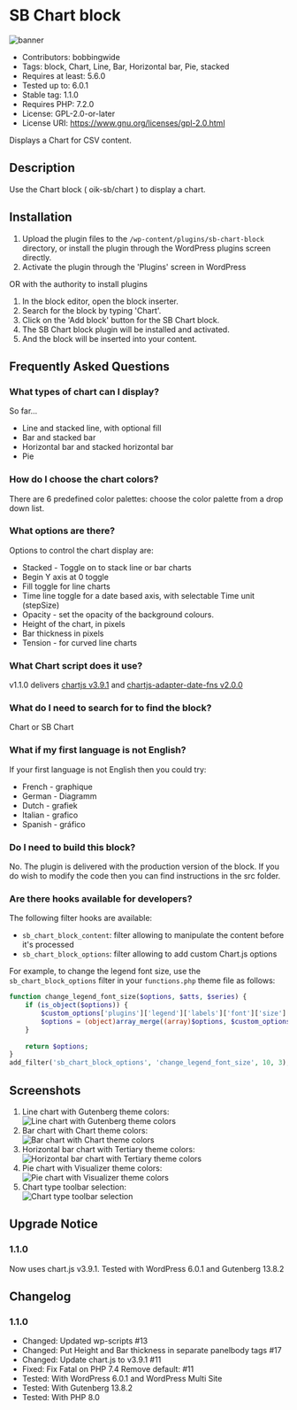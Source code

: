 # SB Chart block 
![banner](assets/sb-chart-block-banner-772x250.jpg)
* Contributors:      bobbingwide
* Tags:              block, Chart, Line, Bar, Horizontal bar, Pie, stacked
* Requires at least: 5.6.0
* Tested up to:      6.0.1
* Stable tag:        1.1.0
* Requires PHP:      7.2.0
* License:           GPL-2.0-or-later
* License URI:       https://www.gnu.org/licenses/gpl-2.0.html

Displays a Chart for CSV content.

## Description 
Use the Chart block ( oik-sb/chart ) to display a chart.

## Installation 

1. Upload the plugin files to the `/wp-content/plugins/sb-chart-block` directory, or install the plugin through the WordPress plugins screen directly.
1. Activate the plugin through the 'Plugins' screen in WordPress

OR with the authority to install plugins

1. In the block editor, open the block inserter.
1. Search for the block by typing 'Chart'.
1. Click on the 'Add block' button for the SB Chart block.
1. The SB Chart block plugin will be installed and activated.
1. And the block will be inserted into your content.

## Frequently Asked Questions 
### What types of chart can I display? 

So far...

- Line and stacked line, with optional fill
- Bar and stacked bar
- Horizontal bar and stacked horizontal bar
- Pie

### How do I choose the chart colors? 

There are 6 predefined color palettes:
choose the color palette from a drop down list.

### What options are there? 
Options to control the chart display are:

- Stacked - Toggle on to stack line or bar charts
- Begin Y axis at 0 toggle
- Fill toggle for line charts
- Time line toggle for a date based axis, with selectable Time unit (stepSize)
- Opacity - set the opacity of the background colours.
- Height of the chart, in pixels
- Bar thickness in pixels
- Tension - for curved line charts

### What Chart script does it use?  

v1.1.0 delivers [chartjs v3.9.1](https://github.com/chartjs/Chart.js/releases/tag/v3.9.1)
and [chartjs-adapter-date-fns v2.0.0](https://github.com/chartjs/chartjs-adapter-date-fns)

### What do I need to search for to find the block? 

Chart or SB Chart

### What if my first language is not English? 

If your first language is not English then you could try:

- French - graphique
- German - Diagramm
- Dutch - grafiek
- Italian - grafico
- Spanish - gráfico

### Do I need to build this block? 
No. The plugin is delivered with the production version of the block.
If you do wish to modify the code then you can find instructions in the src folder.

### Are there hooks available for developers?

The following filter hooks are available:

- `sb_chart_block_content`: filter allowing to manipulate the content before it's processed
- `sb_chart_block_options`: filter allowing to add custom Chart.js options

For example, to change the legend font size, use the `sb_chart_block_options` filter in your `functions.php` theme file as follows:

```php
function change_legend_font_size($options, $atts, $series) {
	if (is_object($options)) {
		$custom_options['plugins']['legend']['labels']['font']['size'] = 20;
		$options = (object)array_merge((array)$options, $custom_options);
	}
	
	return $options;
}
add_filter('sb_chart_block_options', 'change_legend_font_size', 10, 3);
```

## Screenshots

1. Line chart with Gutenberg theme colors:  
   ![Line chart with Gutenberg theme colors](assets/screenshot-1.jpg)
2. Bar chart with Chart theme colors:  
   ![Bar chart with Chart theme colors](assets/screenshot-2.jpg)
3. Horizontal bar chart with Tertiary theme colors:  
   ![Horizontal bar chart with Tertiary theme colors](assets/screenshot-3.jpg)
4. Pie chart with Visualizer theme colors:  
   ![Pie chart with Visualizer theme colors](assets/screenshot-4.jpg)
5. Chart type toolbar selection:  
   ![Chart type toolbar selection](assets/screenshot-5.jpg)

## Upgrade Notice 
### 1.1.0 
Now uses chart.js v3.9.1. Tested with WordPress 6.0.1 and Gutenberg 13.8.2

## Changelog 
### 1.1.0 
* Changed: Updated wp-scripts #13
* Changed: Put Height and Bar thickness in separate panelbody tags #17
* Changed: Update chart.js to v3.9.1 #11
* Fixed: Fix Fatal on PHP 7.4 Remove default: #11
* Tested: With WordPress 6.0.1 and WordPress Multi Site
* Tested: With Gutenberg 13.8.2
* Tested: With PHP 8.0

